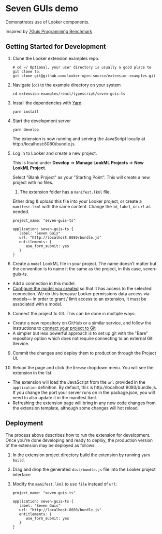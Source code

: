 # Seven GUIs demo

Demonstrates use of Looker components.

Inspired by [7Guis Programming Benchmark](https://eugenkiss.github.io/7guis/tasks)

## Getting Started for Development

1. Clone the Looker extension examples repo.

   ```
   # cd ~/ Optional, your user directory is usually a good place to git clone to.
   git clone git@github.com:looker-open-source/extension-examples.git
   ```

2. Navigate (`cd`) to the example directory on your system

   ```
   cd extension-examples/react/typescript/seven-guis-ts
   ```

3. Install the dependencies with [Yarn](https://yarnpkg.com/).

   ```
   yarn install
   ```

4. Start the development server

   ```
   yarn develop
   ```

   The extension is now running and serving the JavaScript locally at http://localhost:8080/bundle.js.

5. Log in to Looker and create a new project.

   This is found under **Develop** => **Manage LookML Projects** => **New LookML Project**.

   Select "Blank Project" as your "Starting Point". This will create a new project with no files.

   1. The extension folder has a `manifest.lkml` file.

   Either drag & upload this file into your Looker project, or create a `manifest.lkml` with the same content. Change the `id`, `label`, or `url` as needed.

   ```
   project_name: "seven-guis-ts"

   application: seven-guis-ts {
      label: "Seven Guis"
      url: "http://localhost:8080/bundle.js"
      entitlements: {
         use_form_submit: yes
      }
   }
   ```

6. Create a `model` LookML file in your project. The name doesn't matter but the convention is to name it the same as the project, in this case, seven-guis-ts.

- Add a connection in this model.
- [Configure the model you created](https://docs.looker.com/data-modeling/getting-started/create-projects#configuring_a_model) so that it has access to the selected connection.
  We do this because Looker permissions data access via models— In order to grant / limit access to an extension, it must be associated with a model.

8. Connect the project to Git. This can be done in multiple ways:

- Create a new repository on GitHub or a similar service, and follow the instructions to [connect your project to Git](https://docs.looker.com/data-modeling/getting-started/setting-up-git-connection)
- A simpler but less powerful approach is to set up git with the "Bare" repository option which does not require connecting to an external Git Service.

9. Commit the changes and deploy them to production through the Project UI.

10. Reload the page and click the `Browse` dropdown menu. You will see the extension in the list.

- The extension will load the JavaScript from the `url` provided in the `application` definition. By default, this is http://localhost:8080/bundle.js. If you change the port your server runs on in the package.json, you will need to also update it in the manifest.lkml.
- Refreshing the extension page will bring in any new code changes from the extension template, although some changes will hot reload.

## Deployment

The process above describes how to run the extension for development. Once you're done developing and ready to deploy, the production version of the extension may be deployed as follows:

1. In the extension project directory build the extension by running `yarn build`.
2. Drag and drop the generated `dist/bundle.js` file into the Looker project interface
3. Modify the `manifest.lkml` to use `file` instead of `url`:

   ```
   project_name: "seven-guis-ts"

   application: seven-guis-ts {
      label: "Seven Guis"
      url: "http://localhost:8080/bundle.js"
      entitlements: {
         use_form_submit: yes
      }
   }
   ```
